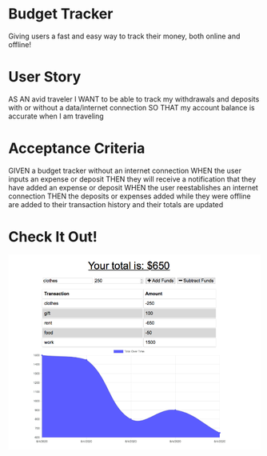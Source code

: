 # Budget Tracker

Giving users a fast and easy way to track their money, both online and offline!

# User Story

AS AN avid traveler
I WANT to be able to track my withdrawals and deposits with or without a data/internet connection
SO THAT my account balance is accurate when I am traveling 

# Acceptance Criteria

GIVEN a budget tracker without an internet connection
WHEN the user inputs an expense or deposit
THEN they will receive a notification that they have added an expense or deposit
WHEN the user reestablishes an internet connection
THEN the deposits or expenses added while they were offline are added to their transaction history and their totals are updated

# Check It Out!

![alt text](tracker.png)
